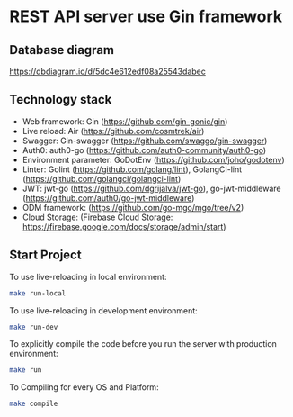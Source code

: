 # REST API server use Gin framework

## Database diagram

<https://dbdiagram.io/d/5dc4e612edf08a25543dabec>

## Technology stack

- Web framework: Gin (<https://github.com/gin-gonic/gin>)
- Live reload: Air (<https://github.com/cosmtrek/air>)
- Swagger: Gin-swagger (<https://github.com/swaggo/gin-swagger>)
- Auth0: auth0-go (<https://github.com/auth0-community/auth0-go>)
- Environment parameter: GoDotEnv (<https://github.com/joho/godotenv>)
- Linter: Golint (<https://github.com/golang/lint>), GolangCI-lint (<https://github.com/golangci/golangci-lint>)
- JWT: jwt-go (<https://github.com/dgrijalva/jwt-go>), go-jwt-middleware (<https://github.com/auth0/go-jwt-middleware>)
- ODM framework: (<https://github.com/go-mgo/mgo/tree/v2>)
- Cloud Storage: (Firebase Cloud Storage: <https://firebase.google.com/docs/storage/admin/start>)

## Start Project

To use live-reloading in local environment:

```zsh
make run-local
```

To use live-reloading in development environment:

```zsh
make run-dev
```

To explicitly compile the code before you run the server with production environment:

```zsh
make run
```

To Compiling for every OS and Platform:

```zsh
make compile
```
